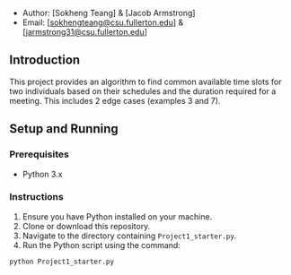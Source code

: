 - Author: [Sokheng Teang] & [Jacob Armstrong]
- Email: [sokhengteang@csu.fullerton.edu] & [jarmstrong31@csu.fullerton.edu]

## Introduction

This project provides an algorithm to find common available time slots for two individuals based on their schedules and the duration required for a meeting. This includes 2 edge cases (examples 3 and 7).

## Setup and Running

### Prerequisites

- Python 3.x

### Instructions

1. Ensure you have Python installed on your machine.
2. Clone or download this repository.
3. Navigate to the directory containing `Project1_starter.py`.
4. Run the Python script using the command:
```bash
python Project1_starter.py
```